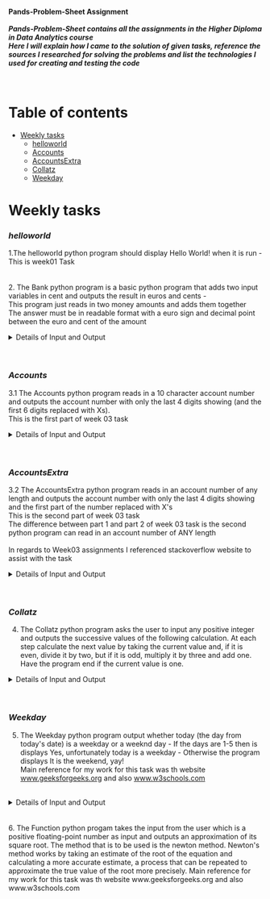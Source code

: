 **Pands-Problem-Sheet Assignment** <br /> 
<br /> 
***Pands-Problem-Sheet contains all the assignments in the Higher Diploma in Data Analytics course*** <br /> 
***Here I will explain how I came to the solution of given tasks, reference the sources I researched for solving the problems and list the technologies I used for creating and testing the code*** <br />
<br />
<br />

# Table of contents
* [Weekly tasks](#weekly-tasks)
    * [helloworld](#helloworld)
    * [Accounts](#accounts)
    * [AccountsExtra](#accountsextra)
    * [Collatz](#collatz)
    * [Weekday](#weekday)


  


Weekly tasks
======
### ***helloworld***

  
1.The helloworld python program should  display Hello World! when it is run - This is week01 Task <br /> 
<br />
<br />
2. The Bank python program is a basic python program that adds two input variables in cent and outputs the result in euros and cents -<br /> 
   This program just reads in two money amounts and adds them together <br />
   The answer must be in readable format with a euro sign and decimal point between the euro and cent of the amount    <br />
   <details>
           <summary>Details of Input and Output</summary>
           <p>
   <br />
   <br />
   amount1 = int(input('Enter amount1(in cent):')) = 1566 - User must enter an integer    <br /> 
   <br />
   amount2 = int(input('Enter amount2(in cent):')) 23 - User must enter an integer    <br />
   <br />
   Then set up a new variable to calculate the amount in cents <br />
   <br />
   Then print the output <br />
   <br />
   print (f' The sum of  of {amount1} and {amount2}  is €{amountAsFormattedString}') = €15.89 <br />
</p>
</details>
<br />
<br />

### ***Accounts***          
             
3.1 The Accounts python program reads in a 10 character account number and outputs the account number with only the last 4 digits showing (and the first 6 digits replaced with Xs).  <br />
This is the first part of week 03 task  <br />
  <details>
           <summary>Details of Input and Output</summary>
 </p> 
 The below piece of code checks firstly is the input a digit - While loop checks if not a digit program returns a message 'Enter only Numbers'<br /> 
 <br /> 
 Elif checks if the input is 10 characters in length <br /> 
 <br /> 
 If not program display message 'Account number must be 10 digits  <br /> 
 <br />
 <br />
 The below piece of code loops around until a valid number is input
 
while True:<br />
    number = input("Please enter your 10 digit account number:")<br />
    if not number.isdigit(): # check if a string contains a number with .isdigit()<br />
        print ("Enter only numbers\n")<br />
        continue<br />
    elif len(number) != 10:<br />
        print ("Account number must be 10 digits\n")<br />
        continue<br />
    else: <br />
        break<br />
 <br />
 <br />
 </p>
</details>
<br />
<br />

### ***AccountsExtra***   

3.2 The AccountsExtra python program reads in an account number of any length and outputs the account number with only the last 4 digits showing and the first part of the number replaced with X's  <br />
This is the second part of week 03 task  <br />
The difference between part 1 and part 2 of week 03 task is the second python program can read in an account number of ANY length
<br />
<br />
In regards to Week03 assignments I referenced stackoverflow website to assist with the task   <br />
<details>
           <summary>Details of Input and Output</summary>
 </p> 
 
 The below piece of code checks firstly is the input a digit - If not a digit program returns a message 'Enter only Numbers'<br />
 while True:  - Keep looping through until the user enters a number - Not checking length of number as in part 1 of the task <br />
    number = input("Please enter your account number:")<br />
    if not number.isdigit(): # check if a string contains a number with .isdigit()<br />
        print ("Enter only numbers\n")<br />
        continue<br />
    else: <br />
        break<br />
credit = (number)

Once the input is validated as being correct -  A digit must be entered
Only the last 4 digits of the number will appear - whatever the length of the input only the last 4 numbers will appear - The others will be masked as X's<br />
<br />
s = credit[-4:].rjust(len(credit), 'X')<br />
<br /> 
Print the new variable which is (s)<br /> 
<br /> 
print(s)<br /> 
<br />
<br />
</p>
</details>
<br />
<br />

### ***Collatz*** 

4. The Collatz python program  asks the user to input any positive integer and outputs the successive values of the following calculation.
At each step calculate the next value by taking the current value and, if it is even, divide it by two, 
but if it is odd, multiply it by three and add one.
Have the program end if the current value is one. <br />
 <details>
           <summary>Details of Input and Output</summary>
 </p> 
<br />
User is asked to enter a positive number/integer - 
<br />
<br />
Whilst number > 1 continue <br />
<br />
If number is not divisable by 2 then it is odd - Multiply by 3 and add 1 <br />
If number is divisable by 2 then it is even so then the program will divide by 2<br />
This loop will continue until the value is 1 then the program ends<br />
<br />
</p>
</details>
<br />
<br />

### ***Weekday*** 


5. The Weekday python program output whether today (the day from today's date) is a weekday or a weeknd day - If the days are 1-5 then is displays Yes, unfortunately today is a weekday - Otherwise the program displays It is the weekend, yay! <br />
Main reference for my work for this task was th website www.geeksforgeeks.org and also www.w3schools.com <br />
<br />
<details>
           <summary>Details of Input and Output</summary>
</p> 

<br />
<br />

Import datetime function to get todays day <br />

Setting today as the daynumber - Monday is 1, Tuesday is 2 etc <br />

dayno = datetime.datetime.today().weekday()<br />
<br />
<br />
if dayno < 5:<br />
    print ("Yes, unfortunately today is a weekday")<br />
else:  # 5 Sat, 6 Sun<br />
    print ("It is the weekend, yay!")<br />
</p>
</details>
<br />
<br />
6. The Function python progam takes the input from the user which is a positive floating-point number as input and outputs an approximation of its square root. The method that is to be used is the newton method. Newton's method works by taking an estimate of the root of the equation and calculating a more accurate estimate, a process that can be repeated to approximate the true value of the root more precisely. Main reference for my work for this task was th website www.geeksforgeeks.org and also www.w3schools.com
